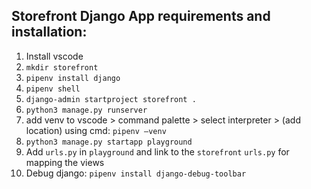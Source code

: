 ## Storefront Django App requirements and installation:

1. Install vscode
2. `mkdir storefront`
3. `pipenv install django`
4. `pipenv shell`
5. `django-admin startproject storefront .`
6. `python3 manage.py runserver`
7. add venv to vscode > command palette > select interpreter > (add location) using cmd: `pipenv —venv`
8. `python3 manage.py startapp playground`
9. Add `urls.py` in `playground` and link to the `storefront` `urls.py` for mapping the views
10. Debug django: `pipenv install django-debug-toolbar`


